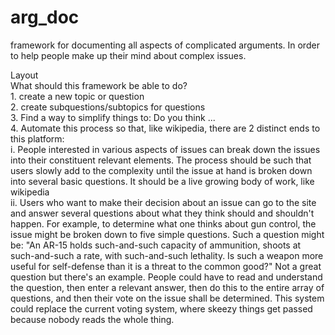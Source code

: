 # arg_doc
framework for documenting all aspects of complicated arguments. In order to help people make up their mind about complex issues.


Layout  
What should this framework be able to do?  
    1. create a new topic or question  
    2. create subquestions/subtopics for questions  
    3. Find a way to simplify things to: Do you think ...  
    4. Automate this process so that, like wikipedia, there are 2 distinct ends to this platform:  
      i. People interested in various aspects of issues can break down the issues into their constituent relevant elements. The process should be such that users slowly add to the complexity until the issue at hand is broken down into several basic questions. It should be a live growing body of work, like wikipedia  
      ii. Users who want to make their decision about an issue can go to the site and answer several questions about what they think should and shouldn't happen. For example, to determine what one thinks about gun control, the issue might be broken down to five simple questions. Such a question might be: "An AR-15 holds such-and-such capacity of ammunition, shoots at such-and-such a rate, with such-and-such lethality. Is such a weapon more useful for self-defense than it is a threat to the common good?" Not a great question but there's an example. People could have to read and understand the question, then enter a relevant answer, then do this to the entire array of questions, and then their vote on the issue shall be determined. This system could replace the current voting system, where skeezy things get passed because nobody reads the whole thing.  
        
